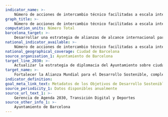 ```yaml
---
indicator_name: >-
    Número de acciones de intercambio técnico facilitadas a escala internacional
graph_title: >-
    Número de acciones de intercambio técnico facilitadas a escala internacional
computation_units: Número Total
barcelona_target: >-
    Desarrollar una estrategia de alianzas de alcance internacional para impulsar la consecución de los objetivos de la Agenda 2030
national_indicator_available: >-
    Número de acciones de intercambio técnico facilitadas a escala internacional
national_geographical_coverage: Ciudad de Barcelona
source_organisation_1: Ayuntamiento de Barcelona
target_line_2030: >-
    Actualizar la estrategia de diplomacia del Ayuntamiento sobre ciudades, maximizando el alcance y la calidad de las alianzas para contribuir a la consecución de los objetivos de desarrollo sostenible de la Agenda 2030. Valor meta 2030: Pendiente de determinar 
target_name: >-
    Fortalecer la Alianza Mundial para el Desarrollo Sostenible, complementada por alianzas entre múltiples actores que movilicen y promuevan el intercambio de conocimientos, experiencia, tecnología y recursos financieros, con el fin de apoyar la consecución de los objetivos de desarrollo sostenible en todos los países, particularmente en los países en desarrollo
indicator_definition:
goal_meta_link_text: Metadatos de los Objetivos de Desarrollo Sostenible de las Naciones Unidas (pdf 894kB)
source_periodicity_1: Datos disponibles anualmente
source_url_text_1: >-
    Gerencia de Agenda 2030, Transición Digital y Deportes
source_other_info_1: >-
    Ayuntamiento de Barcelona
---
```

